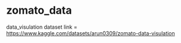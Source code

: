 # zomato_data
data_visulation
dataset link = https://www.kaggle.com/datasets/arun0309/zomato-data-visulation
